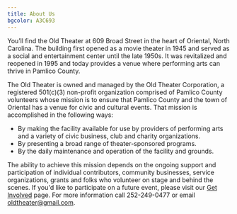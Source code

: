 ```yaml
---
title: About Us
bgcolor: A3C693
---
```


You’ll find the Old Theater at 609 Broad Street in the heart of Oriental, North Carolina. The building first opened as a movie theater in 1945 and served as a social and entertainment center until the late 1950s. It was revitalized and reopened in 1995 and today provides a venue where performing arts can thrive in Pamlico County.

The Old Theater is owned and managed by the Old Theater Corporation, a registered 501(c)(3) non-profit organization comprised of Pamlico County volunteers whose mission is to ensure that Pamlico County and the town of Oriental has a venue for civic and cultural events. That mission is accomplished in the following ways:


- By making the facility available for use by providers of performing arts and a variety of civic business, club and charity organizations.
- By presenting a broad range of theater-sponsored programs.
- By the daily maintenance and operation of the facility and grounds.


The ability to achieve this mission depends on the ongoing support and participation of individual contributors, community businesses, service organizations, grants and folks who volunteer on stage and behind the scenes. If you'd like to participate on a future event, please visit our [Get Involved](/get-involved) page. For more information call 252-249-0477 or email oldtheater@gmail.com.